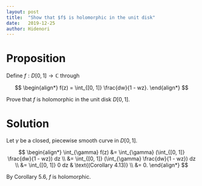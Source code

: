 ```yaml
---
layout: post
title:  "Show that $f$ is holomorphic in the unit disk"
date:   2019-12-25
author: Hidenori
---
```


# Proposition
Define $f: D[0, 1] \rightarrow \mathbb{C}$ through

$$
\begin{align*}
  f(z) = \int_{[0, 1]} \frac{dw}{1 - wz}.
\end{align*}
$$

Prove that $f$ is holomorphic in the unit disk $D[0, 1]$.

# Solution
Let $\gamma$ be a closed, piecewise smooth curve in $D[0, 1]$.

$$
\begin{align*}
  \int_{\gamma} f(z)
    &= \int_{\gamma} (\int_{[0, 1]} \frac{dw}{1 - wz}) dz \\
    &= \int_{[0, 1]} (\int_{\gamma} \frac{dw}{1 - wz}) dz \\
    &= \int_{[0, 1]} 0 dz & \text{(Corollary 4.13)} \\
    &= 0.
\end{align*}
$$

By Corollary 5.6, $f$ is holomorphic.
